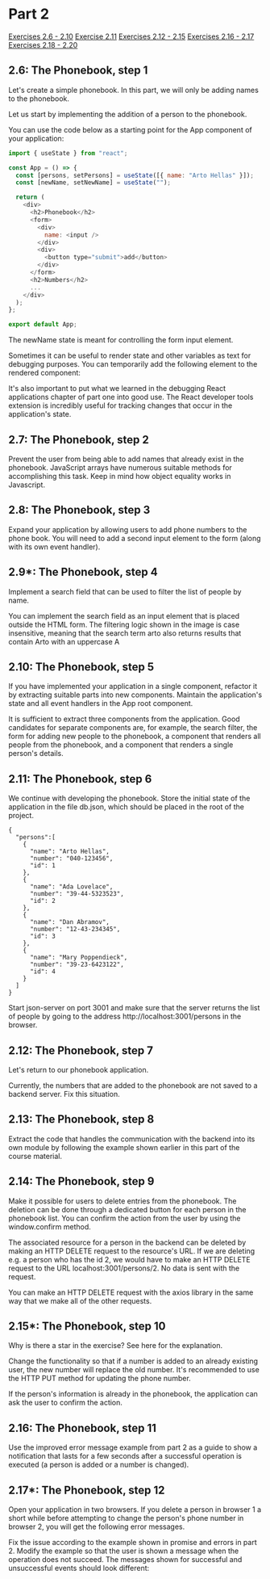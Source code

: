 # Part 2

[Exercises 2.6 - 2.10](https://fullstackopen.com/en/part2/forms#exercises-2-6-2-10)
[Exercise 2.11](https://fullstackopen.com/en/part2/getting_data_from_server#exercise-2-11)
[Exercises 2.12 - 2.15](https://fullstackopen.com/en/part2/altering_data_in_server#exercises-2-12-2-15)
[Exercises 2.16 - 2.17](https://fullstackopen.com/en/part2/adding_styles_to_react_app#exercises-2-16-2-17)
[Exercises 2.18 - 2.20](https://fullstackopen.com/en/part2/adding_styles_to_react_app#exercises-2-18-2-20)

## 2.6: The Phonebook, step 1

Let's create a simple phonebook. In this part, we will only be adding names to the phonebook.

Let us start by implementing the addition of a person to the phonebook.

You can use the code below as a starting point for the App component of your application:

```javascript
import { useState } from "react";

const App = () => {
  const [persons, setPersons] = useState([{ name: "Arto Hellas" }]);
  const [newName, setNewName] = useState("");

  return (
    <div>
      <h2>Phonebook</h2>
      <form>
        <div>
          name: <input />
        </div>
        <div>
          <button type="submit">add</button>
        </div>
      </form>
      <h2>Numbers</h2>
      ...
    </div>
  );
};

export default App;
```

The newName state is meant for controlling the form input element.

Sometimes it can be useful to render state and other variables as text for debugging purposes. You can temporarily add the following element to the rendered component:

It's also important to put what we learned in the debugging React applications chapter of part one into good use. The React developer tools extension is incredibly useful for tracking changes that occur in the application's state.

## 2.7: The Phonebook, step 2

Prevent the user from being able to add names that already exist in the phonebook. JavaScript arrays have numerous suitable methods for accomplishing this task. Keep in mind how object equality works in Javascript.

## 2.8: The Phonebook, step 3

Expand your application by allowing users to add phone numbers to the phone book. You will need to add a second input element to the form (along with its own event handler).

## 2.9\*: The Phonebook, step 4

Implement a search field that can be used to filter the list of people by name.

You can implement the search field as an input element that is placed outside the HTML form. The filtering logic shown in the image is case insensitive, meaning that the search term arto also returns results that contain Arto with an uppercase A

## 2.10: The Phonebook, step 5

If you have implemented your application in a single component, refactor it by extracting suitable parts into new components. Maintain the application's state and all event handlers in the App root component.

It is sufficient to extract three components from the application. Good candidates for separate components are, for example, the search filter, the form for adding new people to the phonebook, a component that renders all people from the phonebook, and a component that renders a single person's details.

## 2.11: The Phonebook, step 6

We continue with developing the phonebook. Store the initial state of the application in the file db.json, which should be placed in the root of the project.

```
{
  "persons":[
    {
      "name": "Arto Hellas",
      "number": "040-123456",
      "id": 1
    },
    {
      "name": "Ada Lovelace",
      "number": "39-44-5323523",
      "id": 2
    },
    {
      "name": "Dan Abramov",
      "number": "12-43-234345",
      "id": 3
    },
    {
      "name": "Mary Poppendieck",
      "number": "39-23-6423122",
      "id": 4
    }
  ]
}
```

Start json-server on port 3001 and make sure that the server returns the list of people by going to the address http://localhost:3001/persons in the browser.

## 2.12: The Phonebook, step 7

Let's return to our phonebook application.

Currently, the numbers that are added to the phonebook are not saved to a backend server. Fix this situation.

## 2.13: The Phonebook, step 8

Extract the code that handles the communication with the backend into its own module by following the example shown earlier in this part of the course material.

## 2.14: The Phonebook, step 9

Make it possible for users to delete entries from the phonebook. The deletion can be done through a dedicated button for each person in the phonebook list. You can confirm the action from the user by using the window.confirm method.

The associated resource for a person in the backend can be deleted by making an HTTP DELETE request to the resource's URL. If we are deleting e.g. a person who has the id 2, we would have to make an HTTP DELETE request to the URL localhost:3001/persons/2. No data is sent with the request.

You can make an HTTP DELETE request with the axios library in the same way that we make all of the other requests.

## 2.15\*: The Phonebook, step 10

Why is there a star in the exercise? See here for the explanation.

Change the functionality so that if a number is added to an already existing user, the new number will replace the old number. It's recommended to use the HTTP PUT method for updating the phone number.

If the person's information is already in the phonebook, the application can ask the user to confirm the action.

## 2.16: The Phonebook, step 11

Use the improved error message example from part 2 as a guide to show a notification that lasts for a few seconds after a successful operation is executed (a person is added or a number is changed).

## 2.17\*: The Phonebook, step 12

Open your application in two browsers. If you delete a person in browser 1 a short while before attempting to change the person's phone number in browser 2, you will get the following error messages.

Fix the issue according to the example shown in promise and errors in part 2. Modify the example so that the user is shown a message when the operation does not succeed. The messages shown for successful and unsuccessful events should look different:
